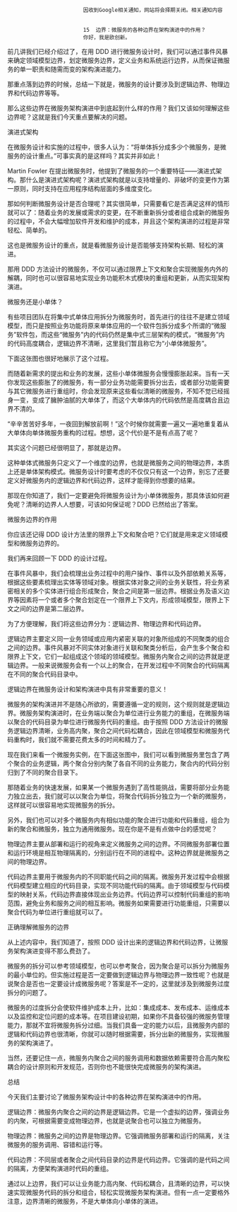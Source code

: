 
                            
                            因收到Google相关通知，网站将会择期关闭。相关通知内容
                            
                            
                            15  边界：微服务的各种边界在架构演进中的作用？
                            你好，我是欧创新。

前几讲我们已经介绍过了，在用 DDD 进行微服务设计时，我们可以通过事件风暴来确定领域模型边界，划定微服务边界，定义业务和系统运行边界，从而保证微服务的单一职责和随需而变的架构演进能力。

那重点落到边界的时候，总结一下就是，微服务的设计要涉及到逻辑边界、物理边界和代码边界等等。

那么这些边界在微服务架构演进中到底起到什么样的作用？我们又该如何理解这些边界呢？这就是我们今天重点要解决的问题。

演进式架构

在微服务设计和实施的过程中，很多人认为：“将单体拆分成多少个微服务，是微服务的设计重点。”可事实真的是这样吗？其实并非如此！

Martin Fowler 在提出微服务时，他提到了微服务的一个重要特征——演进式架构。那什么是演进式架构呢？演进式架构就是以支持增量的、非破坏的变更作为第一原则，同时支持在应用程序结构层面的多维度变化。

那如何判断微服务设计是否合理呢？其实很简单，只需要看它是否满足这样的情形就可以了：随着业务的发展或需求的变更，在不断重新拆分或者组合成新的微服务的过程中，不会大幅增加软件开发和维护的成本，并且这个架构演进的过程是非常轻松、简单的。

这也是微服务设计的重点，就是看微服务设计是否能够支持架构长期、轻松的演进。

那用 DDD 方法设计的微服务，不仅可以通过限界上下文和聚合实现微服务内外的解耦，同时也可以很容易地实现业务功能积木式模块的重组和更新，从而实现架构演进。

微服务还是小单体？

有些项目团队在将集中式单体应用拆分为微服务时，首先进行的往往不是建立领域模型，而只是按照业务功能将原来单体应用的一个软件包拆分成多个所谓的“微服务”软件包，而这些“微服务”内的代码仍然是集中式三层架构的模式，“微服务”内的代码高度耦合，逻辑边界不清晰，这里我们暂且称它为“小单体微服务”。

下面这张图也很好地展示了这个过程。



而随着新需求的提出和业务的发展，这些小单体微服务会慢慢膨胀起来。当有一天你发现这些膨胀了的微服务，有一部分业务功能需要拆分出去，或者部分功能需要与其它微服务进行重组时，你会发现原来这些看似清晰的微服务，不知不觉已经摇身一变，变成了臃肿油腻的大单体了，而这个大单体内的代码依然是高度耦合且边界不清的。

“辛辛苦苦好多年，一夜回到解放前啊！”这个时候你就需要一遍又一遍地重复着从大单体向单体微服务重构的过程。想想，这个代价是不是有点高了呢？

其实这个问题已经很明显了，那就是边界。

这种单体式微服务只定义了一个维度的边界，也就是微服务之间的物理边界，本质上还是单体架构模式。微服务设计时要考虑的不仅仅只有这一个边界，别忘了还要定义好微服务内的逻辑边界和代码边界，这样才能得到你想要的结果。

那现在你知道了，我们一定要避免将微服务设计为小单体微服务，那具体该如何避免呢？清晰的边界人人想要，可该如何保证呢？DDD 已然给出了答案。

微服务边界的作用

你应该还记得 DDD 设计方法里的限界上下文和聚合吧？它们就是用来定义领域模型和微服务边界的。

我们再来回顾一下 DDD 的设计过程。

在事件风暴中，我们会梳理出业务过程中的用户操作、事件以及外部依赖关系等，根据这些要素梳理出实体等领域对象。根据实体对象之间的业务关联性，将业务紧密相关的多个实体进行组合形成聚合，聚合之间是第一层边界。根据业务及语义边界等因素将一个或者多个聚合划定在一个限界上下文内，形成领域模型，限界上下文之间的边界是第二层边界。

为了方便理解，我们将这些边界分为：逻辑边界、物理边界和代码边界。

逻辑边界主要定义同一业务领域或应用内紧密关联的对象所组成的不同聚类的组合之间的边界。事件风暴对不同实体对象进行关联和聚类分析后，会产生多个聚合和限界上下文，它们一起组成这个领域的领域模型。微服务内聚合之间的边界就是逻辑边界。一般来说微服务会有一个以上的聚合，在开发过程中不同聚合的代码隔离在不同的聚合代码目录中。

逻辑边界在微服务设计和架构演进中具有非常重要的意义！

微服务的架构演进并不是随心所欲的，需要遵循一定的规则，这个规则就是逻辑边界。微服务架构演进时，在业务端以聚合为单位进行业务能力的重组，在微服务端以聚合的代码目录为单位进行微服务代码的重组。由于按照 DDD 方法设计的微服务逻辑边界清晰，业务高内聚，聚合之间代码松耦合，因此在领域模型和微服务代码重构时，我们就不需要花费太多的时间和精力了。

现在我们来看一个微服务实例，在下面这张图中，我们可以看到微服务里包含了两个聚合的业务逻辑，两个聚合分别内聚了各自不同的业务能力，聚合内的代码分别归到了不同的聚合目录下。

那随着业务的快速发展，如果某一个微服务遇到了高性能挑战，需要将部分业务能力独立出去，我们就可以以聚合为单位，将聚合代码拆分独立为一个新的微服务，这样就可以很容易地实现微服务的拆分。



另外，我们也可以对多个微服务内有相似功能的聚合进行功能和代码重组，组合为新的聚合和微服务，独立为通用微服务。现在你是不是有点做中台的感觉呢？

物理边界主要从部署和运行的视角来定义微服务之间的边界。不同微服务部署位置和运行环境是相互物理隔离的，分别运行在不同的进程中。这种边界就是微服务之间的物理边界。

代码边界主要用于微服务内的不同职能代码之间的隔离。微服务开发过程中会根据代码模型建立相应的代码目录，实现不同功能代码的隔离。由于领域模型与代码模型的映射关系，代码边界直接体现出业务边界。代码边界可以控制代码重组的影响范围，避免业务和服务之间的相互影响。微服务如果需要进行功能重组，只需要以聚合代码为单位进行重组就可以了。

正确理解微服务的边界

从上述内容中，我们知道了，按照 DDD 设计出来的逻辑边界和代码边界，让微服务架构演进变得不那么费劲了。

微服务的拆分可以参考领域模型，也可以参考聚合，因为聚合是可以拆分为微服务的最小单位的。但实施过程是否一定要做到逻辑边界与物理边界一致性呢？也就是说聚合是否也一定要设计成微服务呢？答案是不一定的，这里就涉及到微服务过度拆分的问题了。

微服务的过度拆分会使软件维护成本上升，比如：集成成本、发布成本、运维成本以及监控和定位问题的成本等。在项目建设初期，如果你不具备较强的微服务管理能力，那就不宜将微服务拆分过细。当我们具备一定的能力以后，且微服务内部的逻辑和代码边界也很清晰，你就可以随时根据需要，拆分出新的微服务，实现微服务的架构演进了。

当然，还要记住一点，微服务内聚合之间的服务调用和数据依赖需要符合高内聚松耦合的设计原则和开发规范，否则你也不能很快完成微服务的架构演进。

总结

今天我们主要讨论了微服务架构设计中的各种边界在架构演进中的作用。

逻辑边界：微服务内聚合之间的边界是逻辑边界。它是一个虚拟的边界，强调业务的内聚，可根据需要变成物理边界，也就是说聚合也可以独立为微服务。

物理边界：微服务之间的边界是物理边界。它强调微服务部署和运行的隔离，关注微服务的服务调用、容错和运行等。

代码边界：不同层或者聚合之间代码目录的边界是代码边界。它强调的是代码之间的隔离，方便架构演进时代码的重组。

通过以上边界，我们可以让业务能力高内聚、代码松耦合，且清晰的边界，可以快速实现微服务代码的拆分和组合，轻松实现微服务架构演进。但有一点一定要格外注意，边界清晰的微服务，不是大单体向小单体的演进。

                        
                        
                            